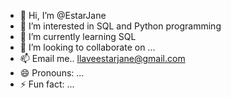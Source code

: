 - 👋 Hi, I’m @EstarJane
- 👀 I’m interested in SQL and Python programming
- 🌱 I’m currently learning SQL
- 💞️ I’m looking to collaborate on ...
- 📫 Email me.. llaveestarjane@gmail.com
- 😄 Pronouns: ...
- ⚡ Fun fact: ...

<!---
EstarJane/EstarJane is a ✨ special ✨ repository because its `README.md` (this file) appears on your GitHub profile.
You can click the Preview link to take a look at your changes.
--->
